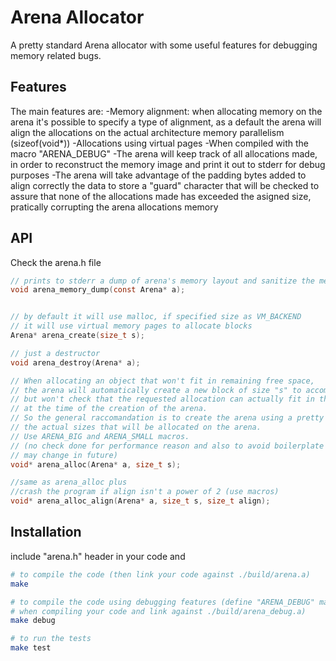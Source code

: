 # Arena Allocator

A pretty standard Arena allocator with some useful features for debugging memory related bugs.

## Features

The main features are:
-Memory alignment: when allocating memory on the arena it's possible to specify a type of alignment, 
as a default the arena will align the allocations on the actual architecture memory parallelism (sizeof(void*))
-Allocations using virtual pages
-When compiled with the macro "ARENA_DEBUG"
    -The arena will keep track of all allocations made, in order to reconstruct the memory image and print it out to stderr for debug purposes
    -The arena will take advantage of the padding bytes added to align correctly the data to store a "guard" character that will be checked to assure that none of the allocations made has exceeded the asigned size, pratically corrupting the arena allocations memory

## API
Check the arena.h file

```c
// prints to stderr a dump of arena's memory layout and sanitize the memory
void arena_memory_dump(const Arena* a);


// by default it will use malloc, if specified size as VM_BACKEND
// it will use virtual memory pages to allocate blocks
Arena* arena_create(size_t s);

// just a destructor
void arena_destroy(Arena* a);

// When allocating an object that won't fit in remaining free space, 
// the arena will automatically create a new block of size "s" to accomodate the request
// but won't check that the requested allocation can actually fit in the real space assigned for allocations
// at the time of the creation of the arena.
// So the general raccomandation is to create the arena using a pretty big size compared to
// the actual sizes that will be allocated on the arena.
// Use ARENA_BIG and ARENA_SMALL macros.
// (no check done for performance reason and also to avoid boilerplate code for checking eventual errors returned, 
// may change in future)
void* arena_alloc(Arena* a, size_t s);

//same as arena_alloc plus 
//crash the program if align isn't a power of 2 (use macros)
void* arena_alloc_align(Arena* a, size_t s, size_t align);

```

## Installation
include "arena.h" header in your code and
```sh
# to compile the code (then link your code against ./build/arena.a)
make 

# to compile the code using debugging features (define "ARENA_DEBUG" macro
# when compiling your code and link against ./build/arena_debug.a)
make debug

# to run the tests
make test
```

